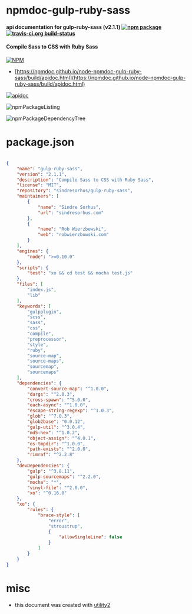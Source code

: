 # npmdoc-gulp-ruby-sass

#### api documentation for  gulp-ruby-sass (v2.1.1)  [![npm package](https://img.shields.io/npm/v/npmdoc-gulp-ruby-sass.svg?style=flat-square)](https://www.npmjs.org/package/npmdoc-gulp-ruby-sass) [![travis-ci.org build-status](https://api.travis-ci.org/npmdoc/node-npmdoc-gulp-ruby-sass.svg)](https://travis-ci.org/npmdoc/node-npmdoc-gulp-ruby-sass)

#### Compile Sass to CSS with Ruby Sass

[![NPM](https://nodei.co/npm/gulp-ruby-sass.png?downloads=true&downloadRank=true&stars=true)](https://www.npmjs.com/package/gulp-ruby-sass)

- [https://npmdoc.github.io/node-npmdoc-gulp-ruby-sass/build/apidoc.html](https://npmdoc.github.io/node-npmdoc-gulp-ruby-sass/build/apidoc.html)

[![apidoc](https://npmdoc.github.io/node-npmdoc-gulp-ruby-sass/build/screenCapture.buildCi.browser.%252Ftmp%252Fbuild%252Fapidoc.html.png)](https://npmdoc.github.io/node-npmdoc-gulp-ruby-sass/build/apidoc.html)

![npmPackageListing](https://npmdoc.github.io/node-npmdoc-gulp-ruby-sass/build/screenCapture.npmPackageListing.svg)

![npmPackageDependencyTree](https://npmdoc.github.io/node-npmdoc-gulp-ruby-sass/build/screenCapture.npmPackageDependencyTree.svg)



# package.json

```json

{
    "name": "gulp-ruby-sass",
    "version": "2.1.1",
    "description": "Compile Sass to CSS with Ruby Sass",
    "license": "MIT",
    "repository": "sindresorhus/gulp-ruby-sass",
    "maintainers": [
        {
            "name": "Sindre Sorhus",
            "url": "sindresorhus.com"
        },
        {
            "name": "Rob Wierzbowski",
            "web": "robwierzbowski.com"
        }
    ],
    "engines": {
        "node": ">=0.10.0"
    },
    "scripts": {
        "test": "xo && cd test && mocha test.js"
    },
    "files": [
        "index.js",
        "lib"
    ],
    "keywords": [
        "gulpplugin",
        "scss",
        "sass",
        "css",
        "compile",
        "preprocessor",
        "style",
        "ruby",
        "source-map",
        "source-maps",
        "sourcemap",
        "sourcemaps"
    ],
    "dependencies": {
        "convert-source-map": "^1.0.0",
        "dargs": "^2.0.3",
        "cross-spawn": "^5.0.0",
        "each-async": "^1.0.0",
        "escape-string-regexp": "^1.0.3",
        "glob": "^7.0.3",
        "glob2base": "0.0.12",
        "gulp-util": "^3.0.4",
        "md5-hex": "^1.0.2",
        "object-assign": "^4.0.1",
        "os-tmpdir": "^1.0.0",
        "path-exists": "^2.0.0",
        "rimraf": "^2.2.8"
    },
    "devDependencies": {
        "gulp": "^3.8.11",
        "gulp-sourcemaps": "^2.2.0",
        "mocha": "*",
        "vinyl-file": "^2.0.0",
        "xo": "^0.16.0"
    },
    "xo": {
        "rules": {
            "brace-style": [
                "error",
                "stroustrup",
                {
                    "allowSingleLine": false
                }
            ]
        }
    }
}
```



# misc
- this document was created with [utility2](https://github.com/kaizhu256/node-utility2)
